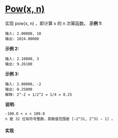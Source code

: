 # [Pow(x, n)](https://leetcode-cn.com/problems/powx-n/description/)

实现 pow(x, n) ，即计算 x 的 n 次幂函数。
**示例 1:**

```
输入: 2.00000, 10
输出: 1024.00000

```

**示例 2:**

```
输入: 2.10000, 3
输出: 9.26100

```

**示例 3:**

```
输入: 2.00000, -2
输出: 0.25000
解释: 2^-2 = 1/2^2 = 1/4 = 0.25
```

**说明:**

	-100.0 < x < 100.0
	n 是 32 位有符号整数，其数值范围是 [−2^31, 2^31 − 1] 。

#### 实现
